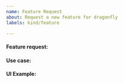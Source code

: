 ```yaml
---
name: Feature Request
about: Request a new feature for dragonfly
labels: kind/feature

---
```


#### Feature request:

#### Use case:

#### UI Example:
